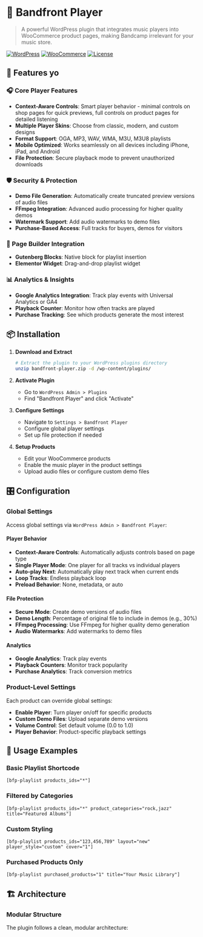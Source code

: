 # 🎵 Bandfront Player

> A powerful WordPress plugin that integrates music players into WooCommerce product pages, making Bandcamp irrelevant for your music store.

[![WordPress](https://img.shields.io/badge/WordPress-6.8%2B-blue.svg)](https://wordpress.org)
[![WooCommerce](https://img.shields.io/badge/WooCommerce-Compatible-purple.svg)](https://woocommerce.com)
[![License](https://img.shields.io/badge/License-ANARCHY%20LICENCE-red.svg)](LICENSE)

## 🚀 Features yo

### 🎧 Core Player Features
- **Context-Aware Controls**: Smart player behavior - minimal controls on shop pages for quick previews, full controls on product pages for detailed listening
- **Multiple Player Skins**: Choose from classic, modern, and custom designs
- **Format Support**: OGA, MP3, WAV, WMA, M3U, M3U8 playlists
- **Mobile Optimized**: Works seamlessly on all devices including iPhone, iPad, and Android
- **File Protection**: Secure playback mode to prevent unauthorized downloads

### 🛡️ Security & Protection
- **Demo File Generation**: Automatically create truncated preview versions of audio files
- **FFmpeg Integration**: Advanced audio processing for higher quality demos
- **Watermark Support**: Add audio watermarks to demo files
- **Purchase-Based Access**: Full tracks for buyers, demos for visitors

### 🎨 Page Builder Integration
- **Gutenberg Blocks**: Native block for playlist insertion
- **Elementor Widget**: Drag-and-drop playlist widget

### 📊 Analytics & Insights
- **Google Analytics Integration**: Track play events with Universal Analytics or GA4
- **Playback Counter**: Monitor how often tracks are played
- **Purchase Tracking**: See which products generate the most interest

## 📦 Installation

1. **Download and Extract**
   ```bash
   # Extract the plugin to your WordPress plugins directory
   unzip bandfront-player.zip -d /wp-content/plugins/
   ```

2. **Activate Plugin**
   - Go to `WordPress Admin > Plugins`
   - Find "Bandfront Player" and click "Activate"

3. **Configure Settings**
   - Navigate to `Settings > Bandfront Player`
   - Configure global player settings
   - Set up file protection if needed

4. **Setup Products**
   - Edit your WooCommerce products
   - Enable the music player in the product settings
   - Upload audio files or configure custom demo files

## 🎛️ Configuration

### Global Settings

Access global settings via `WordPress Admin > Bandfront Player`:

#### Player Behavior
- **Context-Aware Controls**: Automatically adjusts controls based on page type
- **Single Player Mode**: One player for all tracks vs individual players
- **Auto-play Next**: Automatically play next track when current ends
- **Loop Tracks**: Endless playback loop
- **Preload Behavior**: None, metadata, or auto

#### File Protection
- **Secure Mode**: Create demo versions of audio files
- **Demo Length**: Percentage of original file to include in demos (e.g., 30%)
- **FFmpeg Processing**: Use FFmpeg for higher quality demo generation
- **Audio Watermarks**: Add watermarks to demo files

#### Analytics
- **Google Analytics**: Track play events
- **Playback Counters**: Monitor track popularity
- **Purchase Analytics**: Track conversion metrics

### Product-Level Settings

Each product can override global settings:

- **Enable Player**: Turn player on/off for specific products
- **Custom Demo Files**: Upload separate demo versions
- **Volume Control**: Set default volume (0.0 to 1.0)
- **Player Behavior**: Product-specific playback settings

## 🎵 Usage Examples

### Basic Playlist Shortcode
```shortcode
[bfp-playlist products_ids="*"]
```

### Filtered by Categories
```shortcode
[bfp-playlist products_ids="*" product_categories="rock,jazz" title="Featured Albums"]
```

### Custom Styling
```shortcode
[bfp-playlist products_ids="123,456,789" layout="new" player_style="custom" cover="1"]
```

### Purchased Products Only
```shortcode
[bfp-playlist purchased_products="1" title="Your Music Library"]
```

## 🏗️ Architecture

### Modular Structure
The plugin follows a clean, modular architecture:

````

